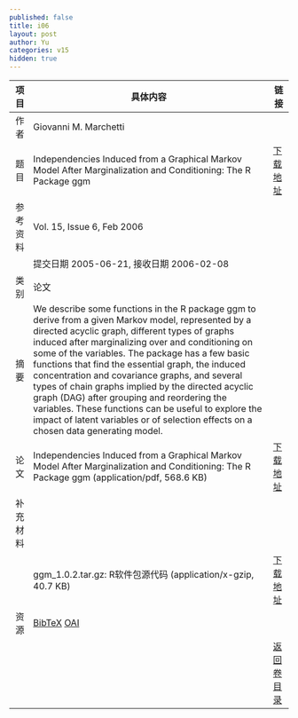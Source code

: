 ```yaml
---
published: false
title: i06
layout: post
author: Yu
categories: v15
hidden: true
---
```


| 项目 | 具体内容 | 链接 |
|---:|---|---|
| 作者 | Giovanni M. Marchetti| |
| 题目 |Independencies Induced from a Graphical Markov Model After Marginalization and Conditioning: The R Package ggm | [下载地址](http://www.jstatsoft.org/v15/i06/paper) |
| 参考资料 |Vol. 15, Issue 6, Feb 2006 | |
| | 提交日期 2005-06-21, 接收日期 2006-02-08| | 
| 类别 | 论文| |
| 摘要 | We describe some functions in the R package ggm to derive from a given Markov model, represented by a directed acyclic graph, different types of graphs induced after marginalizing over and conditioning on some of the variables. The package has a few basic functions that find the essential graph, the induced concentration and covariance graphs, and several types of chain graphs implied by the directed acyclic graph (DAG) after grouping and reordering the variables. These functions can be useful to explore the impact of latent variables or of selection effects on a chosen data generating model.| |
| 论文 | Independencies Induced from a Graphical Markov Model After Marginalization and Conditioning: The R Package ggm  (application/pdf, 568.6 KB)| [下载地址](http://www.jstatsoft.org/v15/i06/paper) |
| 补充材料 | | |
| |ggm_1.0.2.tar.gz: R软件包源代码  (application/x-gzip, 40.7 KB)|  [下载地址](http://www.jstatsoft.org/v15/i06/supp/1) |
| 资源 | [BibTeX](http://www.jstatsoft.org/v15/i06/bibtex) [OAI](http://www.jstatsoft.org/oai?verb=GetRecord&identifier=oai.jstatsoft/v15/i06&prefix=oai_dc)| |
| |  | [返回卷目录]({{site.baseurl}}/volume/v15.html) |